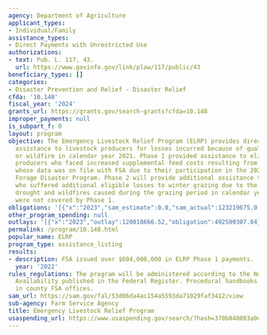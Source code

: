 ```yaml
---
agency: Department of Agriculture
applicant_types:
- Individual/Family
assistance_types:
- Direct Payments with Unrestricted Use
authorizations:
- text: Pub. L. 117, 43.
  url: https://www.govinfo.gov/link/plaw/117/public/43
beneficiary_types: []
categories:
- Disaster Prevention and Relief - Disaster Relief
cfda: '10.148'
fiscal_year: '2024'
grants_url: https://grants.gov/search-grants?cfda=10.148
improper_payments: null
is_subpart_f: 0
layout: program
objective: The Emergency Livestock Relief Program (ELRP) provides direct financial
  assistance to livestock producers for losses incurred because of qualifying drought
  or wildfire in calendar year 2021. Phase 1 provided assistance to eligible livestock
  producers who faced increased supplemental feed costs resulting from forage losses
  whose data was on file with FSA due to their participation in the 2021 Livestock
  Forage Disaster Program. Phase 2 will provide additional assistance to Phase 1 producers
  who suffered additional eligible losses to winter grazing due to the severe impact
  drought and wildfires caused during the grazing period in calendar year 2021 that
  were not covered by Phase 1.
obligations: '[{"x":"2023","sam_estimate":0.0,"sam_actual":123219675.0,"usa_spending_actual":492509307.84},{"x":"2024","sam_estimate":0.0,"sam_actual":869493.0,"usa_spending_actual":1248751.76},{"x":"2025","sam_estimate":0.0,"sam_actual":23730052.0,"usa_spending_actual":0.0}]'
other_program_spending: null
outlays: '[{"x":"2023","outlay":120018666.52,"obligation":492509307.84},{"x":"2024","outlay":938190.89,"obligation":1248751.76},{"x":"2025","outlay":0.0,"obligation":0.0}]'
permalink: /program/10.148.html
popular_name: ELRP
program_type: assistance_listing
results:
- description: FSA issued over $604,000,000 in ELRP Phase 1 payments.
  year: '2022'
rules_regulations: The program will be administered according to the Notice of Funds
  Availability published in the Federal Register. Procedural handbooks are available
  in county FSA offices.
sam_url: https://sam.gov/fal/53d06da4ac154a5593da71029faf3412/view
sub-agency: Farm Service Agency
title: Emergency Livestock Relief Program
usaspending_url: https://www.usaspending.gov/search/?hash=370b848083a0dc65935b24da303a00bc
---
```

